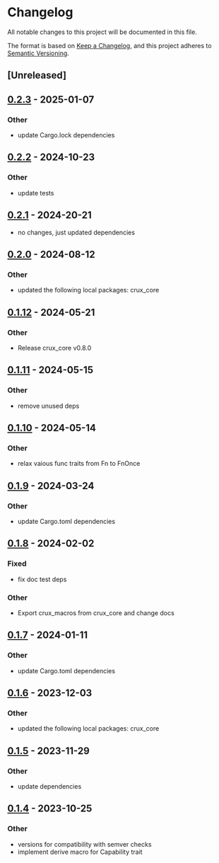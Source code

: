# Changelog

All notable changes to this project will be documented in this file.

The format is based on [Keep a Changelog](https://keepachangelog.com/en/1.0.0/),
and this project adheres to [Semantic Versioning](https://semver.org/spec/v2.0.0.html).

## [Unreleased]

## [0.2.3](https://github.com/redbadger/crux/compare/crux_platform-v0.2.2...crux_platform-v0.2.3) - 2025-01-07

### Other

- update Cargo.lock dependencies

## [0.2.2](https://github.com/redbadger/crux/compare/crux_platform-v0.2.1...crux_platform-v0.2.2) - 2024-10-23

### Other

- update tests

## [0.2.1](https://github.com/redbadger/crux/compare/crux_platform-v0.2.0...crux_platform-v0.2.1) - 2024-20-21

- no changes, just updated dependencies

## [0.2.0](https://github.com/redbadger/crux/compare/crux_platform-v0.1.12...crux_platform-v0.2.0) - 2024-08-12

### Other
- updated the following local packages: crux_core

## [0.1.12](https://github.com/redbadger/crux/compare/crux_platform-v0.1.11...crux_platform-v0.1.12) - 2024-05-21

### Other

- Release crux_core v0.8.0

## [0.1.11](https://github.com/redbadger/crux/compare/crux_platform-v0.1.10...crux_platform-v0.1.11) - 2024-05-15

### Other

- remove unused deps

## [0.1.10](https://github.com/redbadger/crux/compare/crux_platform-v0.1.9...crux_platform-v0.1.10) - 2024-05-14

### Other

- relax vaious func traits from Fn to FnOnce

## [0.1.9](https://github.com/redbadger/crux/compare/crux_platform-v0.1.8...crux_platform-v0.1.9) - 2024-03-24

### Other

- update Cargo.toml dependencies

## [0.1.8](https://github.com/redbadger/crux/compare/crux_platform-v0.1.7...crux_platform-v0.1.8) - 2024-02-02

### Fixed

- fix doc test deps

### Other

- Export crux_macros from crux_core and change docs

## [0.1.7](https://github.com/redbadger/crux/compare/crux_platform-v0.1.6...crux_platform-v0.1.7) - 2024-01-11

### Other

- update Cargo.toml dependencies

## [0.1.6](https://github.com/redbadger/crux/compare/crux_platform-v0.1.5...crux_platform-v0.1.6) - 2023-12-03

### Other

- updated the following local packages: crux_core

## [0.1.5](https://github.com/redbadger/crux/compare/crux_platform-v0.1.4...crux_platform-v0.1.5) - 2023-11-29

### Other

- update dependencies

## [0.1.4](https://github.com/redbadger/crux/compare/crux_platform-v0.1.3...crux_platform-v0.1.4) - 2023-10-25

### Other

- versions for compatibility with semver checks
- implement derive macro for Capability trait
